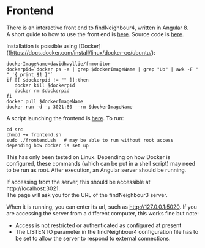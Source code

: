 # Frontend
There is an interactive front end to findNeighbour4, written in Angular 8.    
A short guide to how to use the front end is [here](https://davidhwyllie.github.io/FNMFINDNEIGHBOUR3/fnm3.pdf).  Source code is [here](https://github.com/davidhwyllie/fnmonitor4).   

Installation is possible using [Docker]((https://docs.docker.com/install/linux/docker-ce/ubuntu/):  

```
dockerImageName=davidhwyllie/fnmonitor
dockerpid=`docker ps -a | grep $dockerImageName | grep "Up" | awk -F " " '{ print $1 }'`
if [[ $dockerpid != "" ]];then
   docker kill $dockerpid
   docker rm $dockerpid
fi
docker pull $dockerImageName
docker run -d -p 3021:80 --rm $dockerImageName
```

A script launching the frontend is [here](src/frontend.sh).  To run:
```
cd src
chmod +x frontend.sh
sudo ./frontend.sh   # may be able to run without root access depending how docker is set up
```

This has only been tested on Linux.  Depending on how Docker is configured, these commands (which can be put in a shell script) may need to be run as root.
After execution, an Angular server should be running.

If accessing from the server, this should be accessible at http://localhost:3021.  
The page will ask you for the URL of the findNeighbour3 server.

When it is running, you can enter its url, such as http://127.0.0.1:5020.
If you are accessing the server from a different computer, this works fine but note:
* Access is not restricted or authenticated as configured at present
* The LISTENTO parameter in the findNeighbour4 configuration file has to be set to allow the server to respond to external connections.



  

